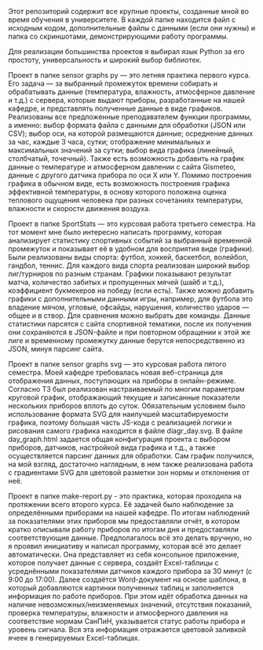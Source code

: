 Этот репозиторий содержит все крупные проекты, созданные мной во время обучения в университете. В каждой папке находится файл с исходным кодом, дополнительные файлы с данными (если они нужны) и папка со скриншотами, демонстрирующими работу программы.

Для реализации большинства проектов я выбирал язык Python за его простоту, универсальность и широкий выбор библиотек.

Проект в папке sensor graphs py — это летняя практика первого курса. Его задача — за выбранный промежуток времени собирать и обрабатывать данные (температура, влажность, атмосферное давление и т.д.) с сервера, которые выдают приборы, разработанные на нашей кафедре, и представлять полученные данные в виде графиков. Реализованы все предложенные преподавателем функции программы, а именно: выбор формата файла с данными для обработки (JSON или CSV); выбор оси, на которой размещаются данные; осреднение данных за час, каждые 3 часа, сутки; отображение минимальных и максимальных значений за сутки; выбор вида графика (линейный, столбчатый, точечный). Также есть возможность добавить на график данные о температуре и атмосферном давлении с сайта Gismeteo, данные с другого датчика прибора по оси X или Y. Помимо построения графика в обычном виде, есть возможность построения графика эффективной температуры, в основу которого положена оценка теплового ощущения человека при разных сочетаниях температуры, влажности и скорости движения воздуха.

Проект в папке SportStats — это курсовая работа третьего семестра. На тот момент мне было интересно написать программу, которая анализирует статистику спортивных событий за выбранный временной промежуток и показывает её в удобном для восприятия виде (графики). Были реализованы виды спорта: футбол, хоккей, баскетбол, волейбол, гандбол, теннис. Для каждого вида спорта реализован широкий выбор лиг/турниров по разным странам. Графики показывают результат матча, количество забитых и пропущенных мячей (шайб и т.д.), коэффициент букмекеров на победу (если есть). Также можно добавить графики с дополнительными данными игры, например, для футбола это владение мячом, угловые, офсайды, нарушения, количество ударов — общее и в створ. Для сравнения можно выбрать две команды. Данные статистики парсятся с сайта спортивной тематики, после их получения они сохраняются в JSON-файле и при повторном обращении к этой же лиге и временному промежутку данные берутся непосредственно из JSON, минуя парсинг сайта.

Проект в папке sensor graphs svg — это курсовая работа пятого семестра. Моей кафедре требовалась новая веб-страница для отображения данных, поступающих на приборы в онлайн-режиме. Согласно ТЗ был реализован настраиваемый по многим параметрам круговой график, отображающий текущие и записанные показатели нескольких приборов вплоть до суток. Обязательным условием было использование формата SVG для наилучшей масштабируемости графика, поэтому большая часть JS-кода с реализацией логики и рисования самого графика находится в файле diagr_day.svg. В файле day_graph.html задается общая конфигурация проекта с выбором приборов, датчиков, настройкой вида графика и т.д., а также осуществляется парсинг данных для обработки. Сам график получился, на мой взгляд, достаточно наглядным, в нем также реализована работа с градиентами SVG для цветовой разметки зон нормы и отклонения от неё.

Проект в папке make-report.py - это практика, которая проходила на протяжении всего второго курса. Её задачей было наблюдение за определёнными приборами на нашей кафедре. По итогам наблюдений за показателями этих приборов мы предоставляли отчёт, в котором кратко описывали работу приборов по итогам дня и предоставляли соответствующие данные. Предполагалось всё это делать вручную, но я проявил инициативу и написал программу, которая всё это делает автоматически. Она представляет из себя консольное приложение, которое получает данные с сервера, создаёт Excel-таблицы с усреднёнными показателями датчиков каждого прибора за 30 минут (с 9:00 до 17:00). Далее создаётся Word-документ на основе шаблона, в который добавляются картинки полученных таблиц и заполняется информация по работе приборов. При этом идёт обработка данных на наличие невозможных/неизменяемых значений, отсутствия показаний, проверка температуры, влажности и атмосферного давления на соответствие нормам СанПиН, указывается статус работы прибора и уровень сигнала. Вся эта информация отражается цветовой заливкой ячеек в генерируемых Excel-таблицах.
